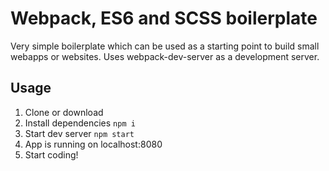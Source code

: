 # Webpack, ES6 and SCSS boilerplate
Very simple boilerplate which can be used as a starting point to build small webapps or websites. Uses webpack-dev-server as a development server.

## Usage
1. Clone or download
2. Install dependencies `npm i`
3. Start dev server `npm start`
4. App is running on localhost:8080
5. Start coding!